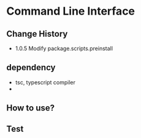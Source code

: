 # Command Line Interface

## Change History
- 1.0.5 Modify package.scripts.preinstall

## dependency

- tsc, typescript compiler
- 

## How to use?

## Test

